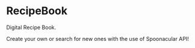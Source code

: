 # RecipeBook

Digital Recipe Book.

Create your own or search for new ones with the use of Spoonacular API!

